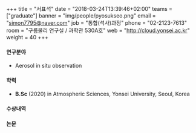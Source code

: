 +++
title = "서표석"
date = "2018-03-24T13:39:46+02:00"
teams = ["graduate"]
banner = "img/people/pyosukseo.png"
email = "simon7795@naver.com"
job = "통합(석사)과정"
phone = "02-2123-7613"
room = "구름물리 연구실 / 과학관 530A호"
web = "http://cloud.yonsei.ac.kr"
weight = 40
+++

#### 연구분야
+ Aerosol in situ observation


#### 학력
 + **B.Sc** (2020) in Atmospheric Sciences, Yonsei University, Seoul, Korea

#### 수상내역

#### 논문
